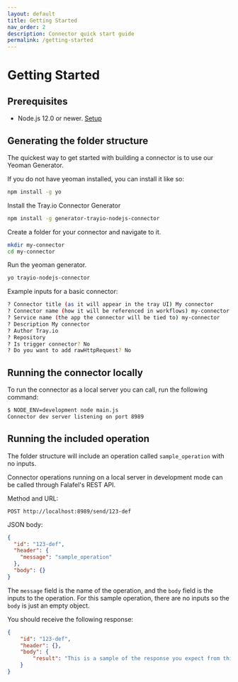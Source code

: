 ```yaml
---
layout: default
title: Getting Started
nav_order: 2
description: Connector quick start guide
permalink: /getting-started
---
```


# Getting Started

## Prerequisites

* Node.js 12.0 or newer. [Setup](https://nodejs.org/en/download/)

## Generating the folder structure

The quickest way to get started with building a connector is to use our Yeoman Generator.

If you do not have yeoman installed, you can install it like so:

```sh
npm install -g yo
```

Install the Tray.io Connector Generator

```sh
npm install -g generator-trayio-nodejs-connector
```

Create a folder for your connector and navigate to it.

```sh
mkdir my-connector
cd my-connector
```

Run the yeoman generator.

```sh
yo trayio-nodejs-connector
```

Example inputs for a basic connector:
```sh
? Connector title (as it will appear in the tray UI) My connector
? Connector name (how it will be referenced in workflows) my-connector
? Service name (the app the connector will be tied to) my-connector
? Description My connector
? Author Tray.io
? Repository
? Is trigger connector? No
? Do you want to add rawHttpRequest? No
```


## Running the connector locally
To run the connector as a local server you can call, run the following command:
```sh
$ NODE_ENV=development node main.js
Connector dev server listening on port 8989
```

## Running the included operation

The folder structure will include an operation called `sample_operation` with no inputs.

Connector operations running on a local server in development mode can be called through Falafel's REST API.

Method and URL:
```
POST http://localhost:8989/send/123-def
```

JSON body:
```json
{
  "id": "123-def",
  "header": {
    "message": "sample_operation"
  },
  "body": {}
}
```
The `message` field is the name of the operation, and the `body` field is the inputs to the operation.
For this sample operation, there are no inputs so the `body` is just an empty object.

You should receive the following response:

```json
{
    "id": "123-def",
    "header": {},
    "body": {
        "result": "This is a sample of the response you expect from this message API call. Used for the output schema. Replace this with your own sample JSON."
    }
}
```
